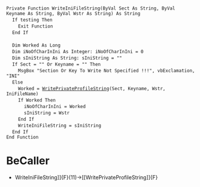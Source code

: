 &nbsp;  &nbsp;  &nbsp;  &nbsp;  
`Private Function WriteIniFileString(ByVal Sect As String, ByVal Keyname As String, ByVal Wstr As String) As String`  
&nbsp;&nbsp;&nbsp;&nbsp;`If testing Then`  
&nbsp;&nbsp;&nbsp;&nbsp;&nbsp;&nbsp;&nbsp;&nbsp;`Exit Function`  
&nbsp;&nbsp;&nbsp;&nbsp;`End If`  
&nbsp;  &nbsp;  &nbsp;  &nbsp;  
&nbsp;&nbsp;&nbsp;&nbsp;`Dim Worked As Long`  
&nbsp;&nbsp;&nbsp;&nbsp;`Dim iNoOfCharInIni As Integer: iNoOfCharInIni = 0`  
&nbsp;&nbsp;&nbsp;&nbsp;`Dim sIniString As String: sIniString = ""`  
&nbsp;&nbsp;&nbsp;&nbsp;`If Sect = "" Or Keyname = "" Then`  
&nbsp;&nbsp;&nbsp;&nbsp;&nbsp;&nbsp;&nbsp;&nbsp;`MsgBox "Section Or Key To Write Not Specified !!!", vbExclamation, "INI"`  
&nbsp;&nbsp;&nbsp;&nbsp;`Else`  
&nbsp;&nbsp;&nbsp;&nbsp;&nbsp;&nbsp;&nbsp;&nbsp;`Worked = `[`WritePrivateProfileString`](WritePrivateProfileString)`(Sect, Keyname, Wstr, IniFileName)`  
&nbsp;&nbsp;&nbsp;&nbsp;&nbsp;&nbsp;&nbsp;&nbsp;`If Worked Then`  
&nbsp;&nbsp;&nbsp;&nbsp;&nbsp;&nbsp;&nbsp;&nbsp;&nbsp;&nbsp;&nbsp;&nbsp;`iNoOfCharInIni = Worked`  
&nbsp;&nbsp;&nbsp;&nbsp;&nbsp;&nbsp;&nbsp;&nbsp;&nbsp;&nbsp;&nbsp;&nbsp;`sIniString = Wstr`  
&nbsp;&nbsp;&nbsp;&nbsp;&nbsp;&nbsp;&nbsp;&nbsp;`End If`  
&nbsp;&nbsp;&nbsp;&nbsp;&nbsp;&nbsp;&nbsp;&nbsp;`WriteIniFileString = sIniString`  
&nbsp;&nbsp;&nbsp;&nbsp;`End If`  
`End Function`  


# BeCaller
- WriteIniFileString]]{F}(11)->[[WritePrivateProfileString]]{F}

